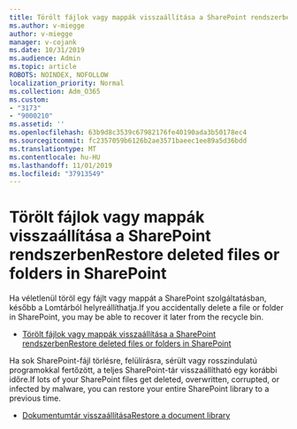 ```yaml
---
title: Törölt fájlok vagy mappák visszaállítása a SharePoint rendszerben
ms.author: v-miegge
author: v-miegge
manager: v-cojank
ms.date: 10/31/2019
ms.audience: Admin
ms.topic: article
ROBOTS: NOINDEX, NOFOLLOW
localization_priority: Normal
ms.collection: Adm_O365
ms.custom:
- "3173"
- "9000210"
ms.assetid: ''
ms.openlocfilehash: 63b9d8c3539c67982176fe40190ada3b50178ec4
ms.sourcegitcommit: fc2357059b6126b2ae3571baeec1ee89a5d36bdd
ms.translationtype: MT
ms.contentlocale: hu-HU
ms.lasthandoff: 11/01/2019
ms.locfileid: "37913549"
---
```

# <a name="restore-deleted-files-or-folders-in-sharepoint"></a><span data-ttu-id="5cd3f-102">Törölt fájlok vagy mappák visszaállítása a SharePoint rendszerben</span><span class="sxs-lookup"><span data-stu-id="5cd3f-102">Restore deleted files or folders in SharePoint</span></span>

<span data-ttu-id="5cd3f-103">Ha véletlenül töröl egy fájlt vagy mappát a SharePoint szolgáltatásban, később a Lomtárból helyreállíthatja.</span><span class="sxs-lookup"><span data-stu-id="5cd3f-103">If you accidentally delete a file or folder in SharePoint, you may be able to recover it later from the recycle bin.</span></span>

* [<span data-ttu-id="5cd3f-104">Törölt fájlok vagy mappák visszaállítása a SharePoint rendszerben</span><span class="sxs-lookup"><span data-stu-id="5cd3f-104">Restore deleted files or folders in SharePoint</span></span>](https://support.office.com/article/restore-deleted-items-from-the-site-collection-recycle-bin-5fa924ee-16d7-487b-9a0a-021b9062d14b)

<span data-ttu-id="5cd3f-105">Ha sok SharePoint-fájl törlésre, felülírásra, sérült vagy rosszindulatú programokkal fertőzött, a teljes SharePoint-tár visszaállítható egy korábbi időre.</span><span class="sxs-lookup"><span data-stu-id="5cd3f-105">If lots of your SharePoint files get deleted, overwritten, corrupted, or infected by malware, you can restore your entire SharePoint library to a previous time.</span></span>

* [<span data-ttu-id="5cd3f-106">Dokumentumtár visszaállítása</span><span class="sxs-lookup"><span data-stu-id="5cd3f-106">Restore a document library</span></span>](https://support.office.com/article/restore-a-document-library-317791c3-8bd0-4dfd-8254-3ca90883d39a)